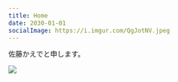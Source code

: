 ```yaml
---
title: Home
date: 2030-01-01
socialImage: https://i.imgur.com/QgJotNV.jpeg
---
```


佐藤かえでと申します。


![](https://i.imgur.com/QgJotNV.jpeg)

